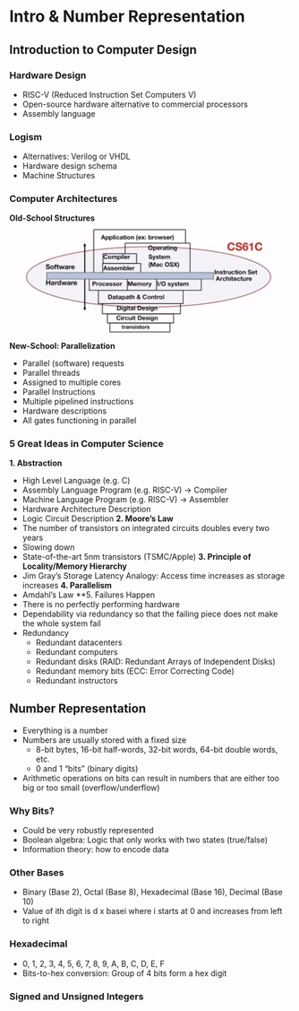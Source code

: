 # Intro & Number Representation

## Introduction to Computer Design
### Hardware Design
- RISC-V (Reduced Instruction Set Computers V)
- Open-source hardware alternative to commercial processors
- Assembly language

### Logism
- Alternatives: Verilog or VHDL
- Hardware design schema
- Machine Structures

### Computer Architectures
**Old-School Structures**
![Old-School Architecture](../images/2021-08-27_1.png)
**New-School: Parallelization**
- Parallel (software) requests
- Parallel threads
- Assigned to multiple cores
- Parallel Instructions
- Multiple pipelined instructions
- Hardware descriptions
- All gates functioning in parallel

### 5 Great Ideas in Computer Science
**1. Abstraction**
- High Level Language (e.g. C)
- Assembly Language Program (e.g. RISC-V) → Compiler
- Machine Language Program (e.g. RISC-V) → Assembler
- Hardware Architecture Description
- Logic Circuit Description
**2. Moore’s Law**
- The number of transistors on integrated circuits doubles every two years
- Slowing down
- State-of-the-art 5nm transistors (TSMC/Apple)
**3. Principle of Locality/Memory Hierarchy**
- Jim Gray’s Storage Latency Analogy: Access time increases as storage increases
**4. Parallelism**
- Amdahl’s Law
**5. Failures Happen
- There is no perfectly performing hardware
- Dependability via redundancy so that the failing piece does not make the whole system fail
- Redundancy
    - Redundant datacenters
    - Redundant computers
    - Redundant disks (RAID: Redundant Arrays of Independent Disks)
    - Redundant memory bits (ECC: Error Correcting Code)
    - Redundant instructors


## Number Representation
- Everything is a number
- Numbers are usually stored with a fixed size
    - 8-bit bytes, 16-bit half-words, 32-bit words, 64-bit double words, etc.
    - 0 and 1 “bits” (binary digits)
- Arithmetic operations on bits can result in numbers that are either too big or too small (overflow/underflow)

### Why Bits?
- Could be very robustly represented
- Boolean algebra: Logic that only works with two states (true/false)
- Information theory: how to encode data

### Other Bases
- Binary (Base 2), Octal (Base 8), Hexadecimal (Base 16), Decimal (Base 10)
- Value of ith digit is d x basei where i starts at 0 and increases from left to right

### Hexadecimal
- 0, 1, 2, 3, 4, 5, 6, 7, 8, 9, A, B, C, D, E, F
- Bits-to-hex conversion: Group of 4 bits form a hex digit

### Signed and Unsigned Integers


